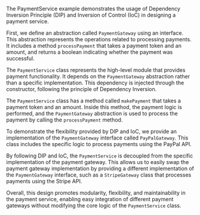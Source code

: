 The PaymentService example demonstrates the usage of Dependency Inversion Principle (DIP) and Inversion of Control (IoC) in designing a payment service.

First, we define an abstraction called `PaymentGateway` using an interface. This abstraction represents the operations related to processing payments. It includes a method `processPayment` that takes a payment token and an amount, and returns a boolean indicating whether the payment was successful.

The `PaymentService` class represents the high-level module that provides payment functionality. It depends on the `PaymentGateway` abstraction rather than a specific implementation. This dependency is injected through the constructor, following the principle of Dependency Inversion.

The `PaymentService` class has a method called `makePayment` that takes a payment token and an amount. Inside this method, the payment logic is performed, and the `PaymentGateway` abstraction is used to process the payment by calling the `processPayment` method.

To demonstrate the flexibility provided by DIP and IoC, we provide an implementation of the `PaymentGateway` interface called `PayPalGateway`. This class includes the specific logic to process payments using the PayPal API.

By following DIP and IoC, the `PaymentService` is decoupled from the specific implementation of the payment gateway. This allows us to easily swap the payment gateway implementation by providing a different implementation of the `PaymentGateway` interface, such as a `StripeGateway` class that processes payments using the Stripe API.

Overall, this design promotes modularity, flexibility, and maintainability in the payment service, enabling easy integration of different payment gateways without modifying the core logic of the `PaymentService` class.

